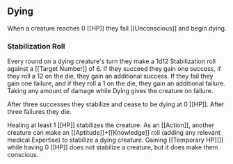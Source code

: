 ## Dying
When a creature reaches 0 [[HP]] they fall [[Unconscious]] and begin dying. 

### Stabilization Roll
Every round on a dying creature's turn they make a 1d12 Stabilization roll against a [[Target Number]] of 6. If they succeed they gain one success, if they roll a 12 on the die, they gain an additional success. If they fail they gain one failure, and if they roll a 1 on the die, they gain an additional failure. Taking any amount of damage while Dying gives the creature on failure.  

After three successes they stabilize and cease to be dying at 0 [[HP]].  After three failures they die. 

Healing at least 1 [[HP]] stabilizes the creature. As an [[Action]], another creature can make an [[Aptitude]]+[[Knowledge]] roll (adding any relevant medical Expertise) to stabilize a dying creature. Gaining [[Temporary HP]]]] while having 0 [[HP]] does not stabilize a creature, but it does make them conscious.